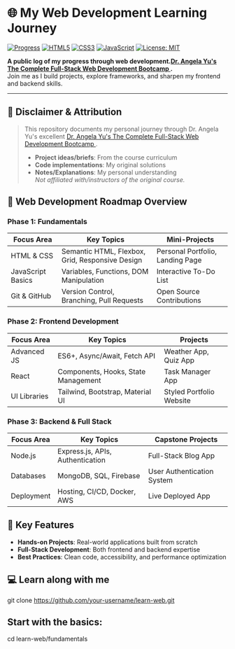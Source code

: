 # 🌐 My Web Development Learning Journey

[![Progress](https://img.shields.io/badge/Progress-Ongoing-orange)](https://github.com/your-username/learn-web)
[![HTML5](https://img.shields.io/badge/HTML5-%23E34F26.svg?logo=html5&logoColor=white)](https://developer.mozilla.org/en-US/docs/Web/HTML)
[![CSS3](https://img.shields.io/badge/CSS3-%231572B6.svg?logo=css3&logoColor=white)](https://developer.mozilla.org/en-US/docs/Web/CSS)
[![JavaScript](https://img.shields.io/badge/JavaScript-%23F7DF1E.svg?logo=javascript&logoColor=black)](https://developer.mozilla.org/en-US/docs/Web/JavaScript)
[![License: MIT](https://img.shields.io/badge/License-MIT-green.svg)](https://opensource.org/licenses/MIT)

**A public log of my progress through web development.[Dr. Angela Yu's The Complete Full-Stack Web Development Bootcamp
](https://www.udemy.com/course/the-complete-web-development-bootcamp/?couponCode=KEEPLEARNING).**  
Join me as I build projects, explore frameworks, and sharpen my frontend and backend skills.

---

## 📌 **Disclaimer & Attribution**
> This repository documents my personal journey through Dr. Angela Yu's excellent [Dr. Angela Yu's The Complete Full-Stack Web Development Bootcamp
](https://www.udemy.com/course/the-complete-web-development-bootcamp/?couponCode=KEEPLEARNING).  
> - **Project ideas/briefs**: From the course curriculum  
> - **Code implementations**: My original solutions 
> - **Notes/Explanations**: My personal understanding  
> *Not affiliated with/instructors of the original course.*

## 📌 **Web Development Roadmap Overview**

### **Phase 1: Fundamentals**
| Focus Area          | Key Topics                                       | Mini-Projects               |
|--------------------|------------------------------------------------|-----------------------------|
| HTML & CSS        | Semantic HTML, Flexbox, Grid, Responsive Design | Personal Portfolio, Landing Page |
| JavaScript Basics | Variables, Functions, DOM Manipulation          | Interactive To-Do List      |
| Git & GitHub      | Version Control, Branching, Pull Requests       | Open Source Contributions   |

### **Phase 2: Frontend Development**
| Focus Area      | Key Topics                              | Projects                   |
|---------------|--------------------------------------|---------------------------|
| Advanced JS   | ES6+, Async/Await, Fetch API         | Weather App, Quiz App     |
| React         | Components, Hooks, State Management  | Task Manager App          |
| UI Libraries  | Tailwind, Bootstrap, Material UI     | Styled Portfolio Website  |

### **Phase 3: Backend & Full Stack**
| Focus Area      | Key Topics                           | Capstone Projects         |
|---------------|-----------------------------------|--------------------------|
| Node.js       | Express.js, APIs, Authentication  | Full-Stack Blog App      |
| Databases     | MongoDB, SQL, Firebase            | User Authentication System |
| Deployment    | Hosting, CI/CD, Docker, AWS       | Live Deployed App        |

## 🚀 **Key Features**
- **Hands-on Projects**: Real-world applications built from scratch
- **Full-Stack Development**: Both frontend and backend expertise
- **Best Practices**: Clean code, accessibility, and performance optimization

## 💻 **Learn along with me**
git clone https://github.com/your-username/learn-web.git
## Start with the basics:
cd learn-web/fundamentals

